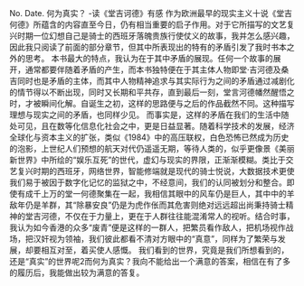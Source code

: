 No.
Date.
何为真实？
-读《堂吉诃德》有感
作为欧洲最早的现实主义十说《堂吉何德》所蕴含的内容直至今日，仍有相当重要的启子作用。对于它所描写的文艺复兴时期一位幻想自己是骑士的西班牙落魄贵族行使仗义的故事，我并怎么感兴趣，因此我只阅读了前面的部分章节，但其中所表现出的特有的矛盾引发了我时书本之外的思考。
本书最大的特点，我认为在于其中矛盾的展现。任何一个故事的展开，通常都要伴随着矛盾的产生，而本书独特便在于其主体人物即堂·吉河德及桑吉同时也是矛盾的主体，而其中人物精神追求与其实际行为之间的矛盾通过减剧化的情节得以不断出现，同时又长期和平共存，直到最后一刻，堂言河德幡然醒悟之时，才被瞬间化解。自诞生之初，这样的思路便与之后的作品截然不同。这种描写理想与现实之间的矛盾，也同样少见。
而事实是，这样的矛盾在我们的生活中随处可见，且在数等化信息化社会之中，更是日益显著。随着科学技术的发展，经济全球化与资本主义的扩张，类似《1984》中的高压联权，白色恐怖已然成为历史的泡影，上世纪人们预想的航天对代仍遥遥无期，等待人类的，似乎更像景《美丽新世界》中所绘的“娱乐互死”的世代，虚幻与现实的界限，正渐渐模糊。类比于交艺复兴时期的西班牙，网络世界，智能修端就是现代的骑士悦说，大数据技术更使我们易于被因于数字化记忆的监狱之中，不经意间，我们的认同被划分和整合。即使有成千上万的堂一何德聚集在一起，我相信其眼中的风车仍是巨人，其中中的羊敌年仍是羊群，其“除暴安良”仍是为虎作伥而其危害则绝对远远超出尚秉持骑士精神的堂吉河德，不仅在于力量上，更在于人群往往能混淆常人的视听。结合时事，我认为如今香港的众多“废青”便是这样的一群人，把繁员看作敌人，把机场视作战场，把汉奸视为领袖，我们彼此都看不清对方眼中的“真意”，同样为了繁荣与发展，却要相互对至，着买使人感慨。
我们看到的世界，究竟是我们所想看到的，还是“真实”的世界呢2而何为真实？我向不能给出一个满意的答案，相信在有了多的履历后，我能做出较为满意的答复。
